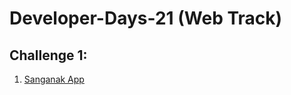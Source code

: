 # Developer-Days-21 (Web Track)

## Challenge 1:
1. [Sanganak App](https://cocky-dijkstra-4b2f7f.netlify.app/)
